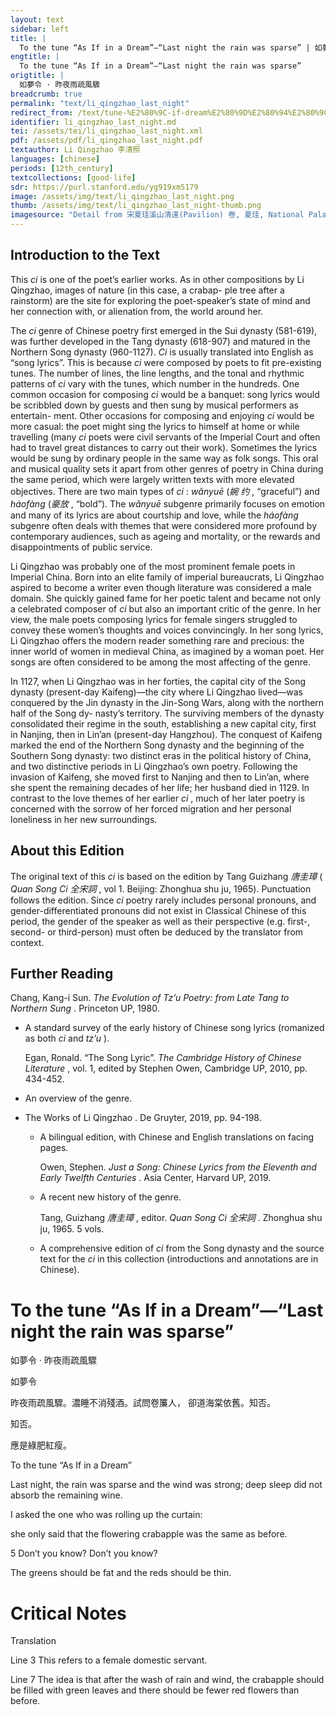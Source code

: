 ```yaml
---
layout: text
sidebar: left
title: |
  To the tune “As If in a Dream”—“Last night the rain was sparse” | 如夢令 · 昨夜雨疏風驟
engtitle: |
  To the tune “As If in a Dream”—“Last night the rain was sparse”
origtitle: |
  如夢令 · 昨夜雨疏風驟
breadcrumb: true
permalink: "text/li_qingzhao_last_night"
redirect_from: /text/tune-%E2%80%9C-if-dream%E2%80%9D%E2%80%94%E2%80%9Clast-night-rain-was-sparse%E2%80%9D
identifier: li_qingzhao_last_night.md
tei: /assets/tei/li_qingzhao_last_night.xml
pdf: /assets/pdf/li_qingzhao_last_night.pdf
textauthor: Li Qingzhao 李清照
languages: [chinese]
periods: [12th_century]
textcollections: [good-life]
sdr: https://purl.stanford.edu/yg919xm5179
image: /assets/img/text/li_qingzhao_last_night.png
thumb: /assets/img/text/li_qingzhao_last_night-thumb.png
imagesource: "Detail from 宋夏珪溪山清遠(Pavilion) 卷, 夏珪, National Palace Museum, Accession Number: C2A000009N000000000PAJ [Public Domain]"
---
```

<h2>Introduction to the Text</h2>
<p>This <i> ci </i> is one of the poet’s earlier works. As in other compositions by Li Qingzhao, images of nature (in this case, a crabap- ple tree after a rainstorm) are the site for exploring the poet-speaker’s state of mind and her connection with, or alienation from, the world around her.</p>

<p>The <i> ci </i> genre of Chinese poetry first emerged in the Sui dynasty (581-619), was further developed in the Tang dynasty (618-907) and matured in the Northern Song dynasty (960-1127). <i> Ci </i> is usually translated into English as “song lyrics”. This is because <i> ci </i> were composed by poets to fit pre-existing tunes. The number of lines, the line lengths, and the tonal and rhythmic patterns of <i> ci </i> vary with the tunes, which number in the hundreds. One common occasion for composing <i> ci </i> would be a banquet: song lyrics would be scribbled down by guests and then sung by musical performers as entertain- ment. Other occasions for composing and enjoying <i> ci </i> would be more casual: the poet might sing the lyrics to himself at home or while travelling (many <i> ci </i> poets were civil servants of the Imperial Court and often had to travel great distances to carry out their work). Sometimes the lyrics would be sung by ordinary people in the same way as folk songs. This oral and musical quality sets it apart from other genres of poetry in China during the same period, which were largely written texts with more elevated objectives. There are two main types of <i> ci</i> : <i> wǎnyuē </i> (<em>婉 约</em> , “graceful”) and <i> háofàng </i> (<em>豪放</em> , “bold”). The <i> wǎnyuē </i> subgenre primarily focuses on emotion and many of its lyrics are about courtship and love, while the <i> háofàng </i> subgenre often deals with themes that were considered more profound by contemporary audiences, such as ageing and mortality, or the rewards and disappointments of public service.</p>

<p>Li Qingzhao was probably one of the most prominent female poets in Imperial China. Born into an elite family of imperial bureaucrats, Li Qingzhao aspired to become a writer even though literature was considered a male domain. She quickly gained fame for her poetic talent and became not only a celebrated composer of <i> ci </i> but also an important critic of the genre. In her view, the male poets composing lyrics for female singers struggled to convey these women’s thoughts and voices convincingly. In her song lyrics, Li Qingzhao offers the modern reader something rare and precious: the inner world of women in medieval China, as imagined by a woman poet. Her songs are often considered to be among the most affecting of the genre.</p>

<p>In 1127, when Li Qingzhao was in her forties, the capital city of the Song dynasty (present-day Kaifeng)—the city where Li Qingzhao lived—was conquered by the Jin dynasty in the Jin-Song Wars, along with the northern half of the Song dy- nasty’s territory. The surviving members of the dynasty consolidated their regime in the south, establishing a new capital city, first in Nanjing, then in Lin’an (present-day Hangzhou). The conquest of Kaifeng marked the end of the Northern Song dynasty and the beginning of the Southern Song dynasty: two distinct eras in the political history of China, and two distinctive periods in Li Qingzhao’s own poetry. Following the invasion of Kaifeng, she moved first to Nanjing and then to Lin’an, where she spent the remaining decades of her life; her husband died in 1129. In contrast to the love themes of her earlier <i> ci</i> , much of her later poetry is concerned with the sorrow of her forced migration and her personal loneliness in her new surroundings.</p>

<h2>About this Edition</h2>
<p>The original text of this <i> ci </i> is based on the edition by Tang Guizhang <em>唐圭璋</em> (<i> Quan Song Ci </i> <em>全宋詞</em> , vol 1. Beijing: Zhonghua shu ju, 1965). Punctuation follows the edition. Since <i> ci </i> poetry rarely includes personal pronouns, and gender-differentiated pronouns did not exist in Classical Chinese of this period, the gender of the speaker as well as their perspective (e.g. first-, second- or third-person) must often be deduced by the translator from context.</p>

<h2>Further Reading</h2>
<p>Chang, Kang-i Sun. <i> The Evolution of Tz’u Poetry: from Late Tang to Northern Sung</i> . Princeton UP, 1980.</p>
<ul id="l1">
<li>
<p>A standard survey of the early history of Chinese song lyrics (romanized as both <em>ci</em> and <em>tz’u</em> ).</p>
<p>Egan, Ronald. “The Song Lyric”. <i> The Cambridge History of Chinese Literature</i> , vol. 1, edited by Stephen Owen, Cambridge UP, 2010, pp. 434-452.</p>
</li>
<li>
<p>An overview of the genre.</p>
</li>
</ul>
<ul id="l2">
<li>
<p>The Works of Li Qingzhao . De Gruyter, 2019, pp. 94-198.</p>
<ul id="l3">
<li>
<p>A bilingual edition, with Chinese and English translations on facing pages.</p>
<p>Owen, Stephen. <i> Just a Song: Chinese Lyrics from the Eleventh and Early Twelfth Centuries</i> . Asia Center, Harvard UP, 2019.</p>
</li>
<li>
<p>A recent new history of the genre.</p>
<p>Tang, Guizhang <em>唐圭璋</em> , editor. <i> Quan Song Ci </i> <em>全宋詞</em> . Zhonghua shu ju, 1965. 5 vols.</p>
</li>
<li>
<p>A comprehensive edition of <em>ci</em> from the Song dynasty and the source text for the <em>ci</em> in this collection (introductions and annotations are in Chinese).</p>
</li>
</ul>
</li>
</ul>
<h1>To the tune “As If in a Dream”—“Last night the rain was sparse”</h1>
<p>如夢令 · 昨夜雨疏風驟</p>

<p>如夢令</p>

<p>昨夜雨疏風驟。濃睡不消殘酒。試問卷簾人， 卻道海棠依舊。知否。</p>
<p>知否。</p>
<p>應是綠肥紅瘦。</p>
<p>To the tune “As If in a Dream”</p>

<p>Last night, the rain was sparse and the wind was strong; deep sleep did not absorb the remaining wine.</p>
<p>I asked the one who was rolling up the curtain:</p>
<p>she only said that the flowering crabapple was the same as before.</p>
<p>5 Don’t you know? Don’t you know?</p>
<p>The greens should be fat and the reds should be thin.</p>

<h1>Critical Notes</h1>

<p>Translation</p>
<p>Line 3 This refers to a female domestic servant.</p>
<p>Line 7 The idea is that after the wash of rain and wind, the crabapple should be filled with green leaves and there should be fewer red flowers than before.</p>
